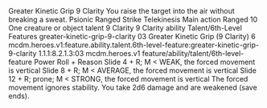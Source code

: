 <ability>
  <name>Greater Kinetic Grip</name>
  <cost>9 Clarity</cost>
  <flavor>You raise the target into the air without breaking a sweat.</flavor>
  <keywords>
    <keyword>Psionic</keyword>
    <keyword>Ranged</keyword>
    <keyword>Strike</keyword>
    <keyword>Telekinesis</keyword>
  </keywords>
  <type>Main action</type>
  <distance>Ranged 10</distance>
  <target>One creature or object</target>
  <metadata>
    <class>talent</class>
    <cost>9 Clarity</cost>
    <cost_amount>9</cost_amount>
    <cost_resource>Clarity</cost_resource>
    <feature_type>ability</feature_type>
    <file_dpath>Talent/6th-Level Features</file_dpath>
    <item_id>greater-kinetic-grip-9-clarity</item_id>
    <item_index>03</item_index>
    <item_name>Greater Kinetic Grip (9 Clarity)</item_name>
    <level>6</level>
    <scc>mcdm.heroes.v1:feature.ability.talent.6th-level-feature:greater-kinetic-grip-9-clarity</scc>
    <scdc>1.1.1:8.2.1.3:03</scdc>
    <source>mcdm.heroes.v1</source>
    <type>feature/ability/talent/6th-level-feature</type>
  </metadata>
  <effects>
    <effect type="roll">
      <roll>Power Roll + Reason</roll>
      <t1>Slide 4 + R; M &lt; WEAK, the forced movement is vertical</t1>
      <t2>Slide 8 + R; M &lt; AVERAGE, the forced movement is vertical</t2>
      <t3>Slide 12 + R; prone; M &lt; STRONG, the forced movement is vertical</t3>
    </effect>
    <effect type="mundane" name="Strained">The forced movement ignores stability. You take 2d6 damage and are weakened (save ends).</effect>
  </effects>
</ability>
